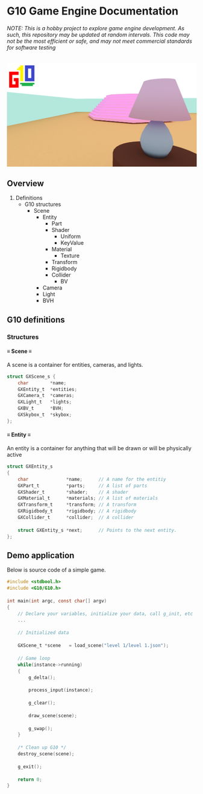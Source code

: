 # G10 Game Engine Documentation
###### NOTE: This is a hobby project to explore game engine development. As such, this repository may be updated at random intervals. This code may not be the most efficient or safe, and may not meet commercial standards for software testing 
![G10 Picture](G10-picture.png)
## Overview
1. Definitions
    - G10 structures
        - Scene
            - Entity
                - Part
                - Shader
                    - Uniform
                    - KeyValue
                - Material
                    - Texture
                - Transform
                - Rigidbody
                - Collider
                    - BV
            - Camera
            - Light
            - BVH


## G10 definitions
### Structures
#### ≡ Scene ≡ 
A scene is a container for entities, cameras, and lights. 
```c
struct GXScene_s {
    char        *name;
    GXEntity_t  *entities;
    GXCamera_t  *cameras;
    GXLight_t   *lights;
    GXBV_t      *BVH;
    GXSkybox_t  *skybox;
};
```

#### ≡ Entity ≡ 
An entity is a container for anything that will be drawn or will be physically active
```c
struct GXEntity_s
{
    char              *name;      // A name for the entitiy
    GXPart_t          *parts;     // A list of parts
    GXShader_t        *shader;    // A shader
    GXMaterial_t      *materials; // A list of materials
    GXTransform_t     *transform; // A transform
    GXRigidbody_t     *rigidbody; // A rigidbody
    GXCollider_t      *collider;  // A collider

    struct GXEntity_s *next;      // Points to the next entity.
};
```

## Demo application
Below is source code of a simple game. 
```c
#include <stdbool.h>
#include <G10/G10.h>

int main(int argc, const char[] argv)
{
	// Declare your variables, initialize your data, call g_init, etc 
	...

	// Initialized data 

	GXScene_t *scene   = load_scene("level 1/level 1.json");

	// Game loop 
	while(instance->running)
	{
		g_delta();
		
		process_input(instance);
		
		g_clear();

		draw_scene(scene);

		g_swap();
	}

	/* Clean up G10 */
	destroy_scene(scene);
	
	g_exit();
	
	return 0;
}
```
